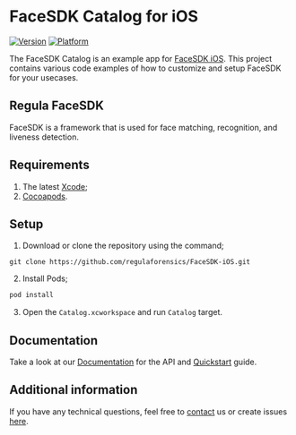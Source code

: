 # FaceSDK Catalog for iOS

[![Version](https://img.shields.io/cocoapods/v/FaceSDK.svg?style=flat)](http://cocoapods.org/pods/FaceSDK)
[![Platform](https://img.shields.io/cocoapods/p/FaceSDK.svg?style=flat)](http://cocoapods.org/pods/FaceSDK)

The FaceSDK Catalog is an example app for [FaceSDK iOS](https://docs.regulaforensics.com/face-sdk/). This project contains various code examples of how to customize and setup FaceSDK for your usecases.

## Regula FaceSDK
FaceSDK is a framework that is used for face matching, recognition, and liveness detection.

## Requirements
1. The latest [Xcode](https://developer.apple.com/xcode/download);
2. [Cocoapods](https://guides.cocoapods.org/using/getting-started.html).

## Setup
1. Download or clone the repository using the command;
```
git clone https://github.com/regulaforensics/FaceSDK-iOS.git
```
2. Install Pods;
```bash
pod install
```
3. Open the `Catalog.xcworkspace` and run `Catalog` target.

## Documentation
Take a look at our [Documentation](https://docs.regulaforensics.com/face-sdk/) for the API and [Quickstart](https://docs.regulaforensics.com/face-sdk/getting-started/quickstart) guide.

## Additional information
If you have any technical questions, feel free to [contact](mailto:ios.support@regulaforensics.com) us or create issues [here](https://github.com/regulaforensics/FaceSDK-iOS/issues).
